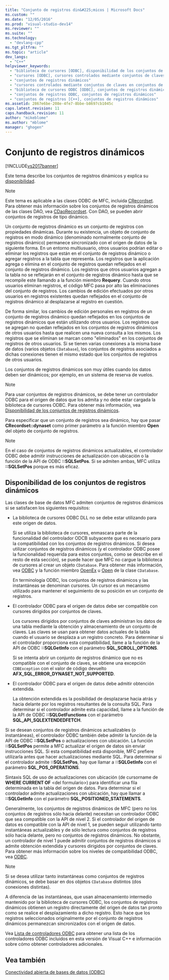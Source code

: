 ```yaml
---
title: "Conjunto de registros din&#225;micos | Microsoft Docs"
ms.custom: ""
ms.date: "12/05/2016"
ms.prod: "visual-studio-dev14"
ms.reviewer: ""
ms.suite: ""
ms.technology: 
  - "devlang-cpp"
ms.tgt_pltfrm: ""
ms.topic: "article"
dev_langs: 
  - "C++"
helpviewer_keywords: 
  - "biblioteca de cursores [ODBC], disponibilidad de los conjuntos de registros dinámicos"
  - "cursores [ODBC], cursores controlados mediante conjuntos de claves en conjuntos de registros dinámicos"
  - "conjuntos de registros dinámicos"
  - "cursores controlados mediante conjuntos de claves en conjuntos de registros dinámicos"
  - "biblioteca de cursores ODBC [ODBC], conjuntos de registros dinámicos"
  - "conjuntos de registros ODBC, conjuntos de registros dinámicos"
  - "conjuntos de registros [C++], conjuntos de registros dinámicos"
ms.assetid: 2867e6be-208e-4fe7-8bbe-b8697cb1045c
caps.latest.revision: 11
caps.handback.revision: 11
author: "mikeblome"
ms.author: "mblome"
manager: "ghogen"
---
```

# Conjunto de registros din&#225;micos
[!INCLUDE[vs2017banner](../../assembler/inline/includes/vs2017banner.md)]

Este tema describe los conjuntos de registros dinámicos y explica su [disponibilidad](#_core_availability_of_dynasets).  
  
> [!NOTE]
>  Este tema es aplicable a las clases ODBC de MFC, incluida [CRecordset](../../mfc/reference/crecordset-class.md).  Para obtener más información sobre los conjuntos de registros dinámicos de las clases DAO, vea [CDaoRecordset](../../mfc/reference/cdaorecordset-class.md).  Con DAO, se pueden abrir conjuntos de registros de tipo dinámico.  
  
 Un conjunto de registros dinámico es un conjunto de registros con propiedades dinámicas.  Durante su existencia, un objeto de conjunto de registros en modo dinámico \(denominado normalmente conjunto de registros dinámico\) permanece sincronizado con el origen de datos de la siguiente forma.  En un entorno multiusuario, otros usuarios podrían editar o eliminar los registros que están en el conjunto de registros dinámico o agregar registros a la tabla que representa.  Los registros que la aplicación agrega o elimina en el conjunto de registros quedan reflejados en el conjunto de registros dinámico.  Los registros que otros usuarios agregan a la tabla no se reflejarán en el conjunto de registros dinámico hasta que se recompile este llamando a la función miembro **Requery**.  Cuando otros usuarios eliminan registros, el código MFC pasa por alto las eliminaciones del conjunto de registros.  Los cambios de edición efectuados por otros usuarios en registros existentes quedan reflejados en el conjunto de registros dinámico al desplazarse al registro en cuestión.  
  
 De forma similar, los cambios de edición personales en registros de un conjunto de registros dinámico quedan reflejados en los conjuntos de registros dinámicos que están utilizando otros usuarios.  Los registros que se agregan no quedan reflejados en los conjuntos de registros dinámicos de otros usuarios hasta que realicen una nueva consulta a los mismos.  Los registros que se eliminan se marcan como "eliminados" en los conjuntos de registros de otros usuarios.  Si se tienen varias conexiones a la misma base de datos \(varios objetos `CDatabase`\), los conjuntos de registros asociados a dichas conexiones tienen el mismo estado que los conjuntos de registros de otros usuarios.  
  
 Los conjuntos de registros dinámicos son muy útiles cuando los datos deben ser dinámicos; por ejemplo, en un sistema de reserva de vuelos.  
  
> [!NOTE]
>  Para usar conjuntos de registros dinámicos, se debe tener un controlador ODBC para el origen de datos que los admita y no debe estar cargada la biblioteca de cursores ODBC.  Para obtener más información, vea [Disponibilidad de los conjuntos de registros dinámicos](#_core_availability_of_dynasets).  
  
 Para especificar que un conjunto de registros sea dinámico, hay que pasar **CRecordset::dynaset** como primer parámetro a la función miembro **Open** del objeto de conjunto de registros.  
  
> [!NOTE]
>  En el caso de conjuntos de registros dinámicos actualizables, el controlador ODBC debe admitir instrucciones de actualización con ubicación o la función de la API de ODBC **::SQLSetPos**.  Si se admiten ambas, MFC utiliza **::SQLSetPos** porque es más eficaz.  
  
##  <a name="_core_availability_of_dynasets"></a> Disponibilidad de los conjuntos de registros dinámicos  
 Las clases de base de datos MFC admiten conjuntos de registros dinámicos si se satisfacen los siguientes requisitos:  
  
-   La biblioteca de cursores ODBC DLL no se debe estar utilizando para este origen de datos.  
  
     Si se utiliza la biblioteca de cursores, enmascara parte de la funcionalidad del controlador ODCB subyacente que es necesario para la compatibilidad con los conjuntos de registros dinámicos.  Si desea utilizar conjuntos de registros dinámicos \(y el controlador ODBC posee la funcionalidad requerida para estos conjuntos, como se describe en el resto de esta sección\), se puede hacer que MFC no cargue la biblioteca de cursores al crear un objeto `CDatabase`.  Para obtener más información, vea [ODBC](../../data/odbc/odbc-basics.md) y la función miembro [OpenEx](../Topic/CDatabase::OpenEx.md) u [Open](../Topic/CDatabase::Open.md) de la clase `CDatabase`.  
  
     En terminología ODBC, los conjuntos de registros dinámicos y las instantáneas se denominan cursores.  Un cursor es un mecanismo utilizado para mantener el seguimiento de su posición en un conjunto de registros.  
  
-   El controlador ODBC para el origen de datos debe ser compatible con cursores dirigidos por conjuntos de claves.  
  
     Los cursores dirigidos por conjuntos de claves administran los datos de una tabla mediante la obtención y almacenamiento de un conjunto de claves.  Las claves se usan para obtener datos actuales de la tabla cuando el usuario se desplaza a un registro concreto.  Para determinar si el controlador proporciona esta compatibilidad, llame a la función de la API de ODBC **::SQLGetInfo** con el parámetro **SQL\_SCROLL\_OPTIONS**.  
  
     Si se intenta abrir un conjunto de registros dinámico que no es compatible con el conjunto de claves, se obtiene una excepción `CDBException` con el valor de código devuelto **AFX\_SQL\_ERROR\_DYNASET\_NOT\_SUPPORTED**.  
  
-   El controlador ODBC para el origen de datos debe admitir obtención extendida.  
  
     La obtención extendida es la posibilidad de desplazarse hacia atrás y hacia delante por los registros resultantes de la consulta SQL.  Para determinar si el controlador admite esta capacidad, llame a la función de la API de ODBC **::SQLGetFunctions** con el parámetro **SQL\_API\_SQLEXTENDEDFETCH**.  
  
 Si se desean conjuntos de registros dinámicos actualizables \(o instantáneas\), el controlador ODBC también debe admitir la función de la API de ODBC **::SQLSetPos** o actualizaciones con ubicación.  La función **::SQLSetPos** permite a MFC actualizar el origen de datos sin enviar instrucciones SQL.  Si esta compatibilidad está disponible, MFC prefiere utilizarla antes que hacer actualizaciones mediante SQL.  Para determinar si el controlador admite **::SQLSetPos**, hay que llamar a **::SQLGetInfo** con el parámetro **SQL\_POS\_OPERATIONS**.  
  
 Sintaxis SQL de uso de actualizaciones con ubicación \(de cursorname de **WHERE CURRENT OF** \<del formulario\>\) para identificar una fila determinada en la tabla del origen de datos.  Para determinar si el controlador admite actualizaciones con ubicación, hay que llamar a **::SQLGetInfo** con el parámetro **SQL\_POSITIONED\_STATEMENTS**.  
  
 Generalmente, los conjuntos de registros dinámicos de MFC \(pero no los conjuntos de registros sólo hacia delante\) necesitan un controlador ODBC que sea compatible con la API de nivel 2.  Si el controlador del origen de datos es compatible con la API de nivel 1, se pueden seguir utilizando tanto instantáneas actualizables y de sólo lectura como conjuntos de registros sólo hacia delante, pero no conjuntos de registros dinámicos.  No obstante, un controlador de nivel 1 puede admitir conjuntos de registros dinámicos si admite obtención extendida y cursores dirigidos por conjuntos de claves.  Para obtener más información sobre los niveles de compatibilidad ODBC, vea [ODBC](../../data/odbc/odbc-basics.md).  
  
> [!NOTE]
>  Si se desea utilizar tanto instantáneas como conjuntos de registros dinámicos, se debe basar en dos objetos `CDatabase` distintos \(dos conexiones distintas\).  
  
 A diferencia de las instantáneas, que usan almacenamiento intermedio mantenido por la biblioteca de cursores ODBC, los conjuntos de registros dinámicos obtienen un registro directamente del origen de datos tan pronto como se realice el desplazamiento a dicho registro.  Esto hace que los registros seleccionados originalmente por el conjunto de registros dinámicos permanezcan sincronizados con el origen de datos.  
  
 Vea [Lista de controladores ODBC](../../data/odbc/odbc-driver-list.md) para obtener una lista de los controladores ODBC incluidos en esta versión de Visual C\+\+ e información sobre cómo obtener controladores adicionales.  
  
## Vea también  
 [Conectividad abierta de bases de datos \(ODBC\)](../../data/odbc/open-database-connectivity-odbc.md)